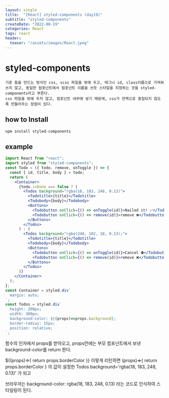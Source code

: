 ```yaml
---
layout: single
title:  "[React] styled-components (day19)" 
subtitle: "styled-components"
createDate: "2022-08-19"
categories: React
tags: react
header:
  teaser: "/assets/images/React.jpeg"
---
```




# styled-components

```
기존 돔을 만드는 방식인 css, scss 파일을 밖에 두고, 태그나 id, class이름으로 가져와 쓰지 않고, 동일한 컴포넌트에서 컴포넌트 이름을 쓰듯 스타일을 지정하는 것을 styled-components라고 부른다. 
css 파일을 밖에 두지 않고, 컴포넌트 내부에 넣기 때문에, css가 전역으로 중첩되지 않도록 만들어주는 장점이 있다.
```

## how to Install

```
npm install styled-components
```

## example

```jsx
import React from "react";
import styled from "styled-components";
const Todo = ({ todo, remove, onToggle }) => {
  const { id, title, body } = todo;
  return (
    <Container>
      {todo.isDone === false ? (
        <Todos background="rgba(18, 183, 248, 0.13)">
          <Todotitle>{title}</Todotitle>
          <Todobody>{body}</Todobody>
          <Buttons>
            <Todobutton onClick={() => onToggle(id)}>Nailed it! ✅</Todobutton>
            <Todobutton onClick={() => remove(id)}>remove ❌</Todobutton>
          </Buttons>
        </Todos>
      ) : (
        <Todos background="rgba(248, 102, 18, 0.13);">
          <Todotitle>{title}</Todotitle>
          <Todobody>{body}</Todobody>
          <Buttons>
            <Todobutton onClick={() => onToggle(id)}>Cancel ⛔️</Todobutton>
            <Todobutton onClick={() => remove(id)}>remove ❌</Todobutton>
          </Buttons>
        </Todos>
      )}
    </Container>
  );
};
const Container = styled.div`
  margin: auto;
`;
const Todos = styled.div`
  height: 200px;
  width: 300px;
  background-color: ${(props)=>props.background};
  border-radius: 15px;
  position: relative;
`;
```

함수의 인자에서 props를 받아오고, props안에는 부모 컴포넌트에서 보낸 background-color를 return 한다. 

${(props)⇒{ return props.borderColor }} 이렇게 리턴하면 (props)⇒{ return props.borderColor } 의 값이 설정한 Todos background='rgba(18, 183, 248, 0.13)'  가 되고  

브라우저는 background-color: rgba(18, 183, 248, 0.13) 라는 코드로 인식하여 스타일링이 된다.